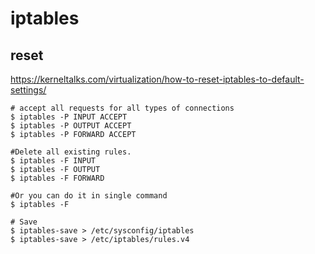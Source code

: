 # iptables

## reset

<https://kerneltalks.com/virtualization/how-to-reset-iptables-to-default-settings/>

	# accept all requests for all types of connections
	$ iptables -P INPUT ACCEPT
	$ iptables -P OUTPUT ACCEPT
	$ iptables -P FORWARD ACCEPT

	#Delete all existing rules.
	$ iptables -F INPUT
	$ iptables -F OUTPUT
	$ iptables -F FORWARD

	#Or you can do it in single command
	$ iptables -F

	# Save 
	$ iptables-save > /etc/sysconfig/iptables
	$ iptables-save > /etc/iptables/rules.v4
